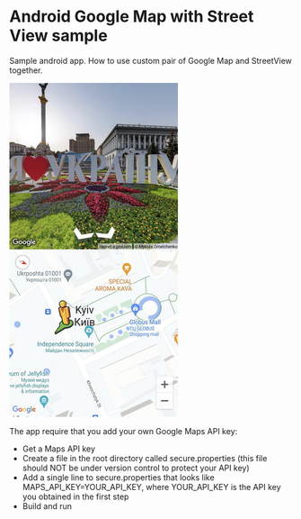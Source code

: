 # Android Google Map with Street View sample
Sample android app. How to use custom pair of Google Map and StreetView together.

![](/img/screenshot.jpg)

The app require that you add your own Google Maps API key:
* Get a Maps API key
* Create a file in the root directory called secure.properties (this file should NOT be under version control to protect your API key)
* Add a single line to secure.properties that looks like MAPS_API_KEY=YOUR_API_KEY, where YOUR_API_KEY is the API key you obtained in the first step
* Build and run
